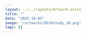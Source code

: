 ```yaml
---
layout: ../../layouts/Artwork.astro
title: ""
date: "2025-10-05"
image: "/artworks/0516study_10.png"
tags: []
---
```


